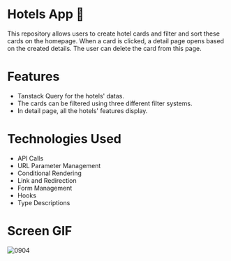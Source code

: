# Hotels App 🏨

This repository allows users to create hotel cards and filter and sort these cards on the homepage. When a card is clicked, a detail page opens based on the created details. The user can delete the card from this page.

# Features

- Tanstack Query for the hotels' datas.
- The cards can be filtered using three different filter systems.
- In detail page, all the hotels' features display.

# Technologies Used

- API Calls
- URL Parameter Management
- Conditional Rendering
- Link and Redirection
- Form Management
- Hooks
- Type Descriptions

# Screen GIF

![0904](https://github.com/user-attachments/assets/b6a16208-ead0-4e45-a5fd-4584d048fca8)
